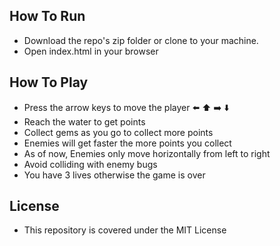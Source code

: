 ## How To Run
- Download the repo's zip folder or clone to your machine.
- Open index.html in your browser

## How To Play
- Press the arrow keys to move the player ⬅️ ⬆️ ➡️ ⬇️
- Reach the water to get points
- Collect gems as you go to collect more points
- Enemies will get faster the more points you collect
- As of now, Enemies only move horizontally from left to right
- Avoid colliding with enemy bugs
- You have 3 lives otherwise the game is over

## License
- This repository is covered under the MIT License
